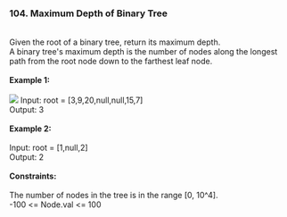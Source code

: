 <h3>104. Maximum Depth of Binary Tree</h3><br>
Given the root of a binary tree, return its maximum depth.<br>
A binary tree's maximum depth is the number of nodes along the longest path from the root node down to the farthest leaf node.<br>
<br>
<b>Example 1:</b><br>
<br>
<img src="https://user-images.githubusercontent.com/74855047/222920947-371e8ea7-9f4e-4d77-9036-dba6d9f70376.png">
Input: root = [3,9,20,null,null,15,7]<br>
Output: 3<br>
<br>
<b>Example 2:</b><br>
<br>
Input: root = [1,null,2]<br>
Output: 2<br>
<br>
<b>Constraints:</b><br>
<br>
The number of nodes in the tree is in the range [0, 10^4].<br>
-100 <= Node.val <= 100<br>
